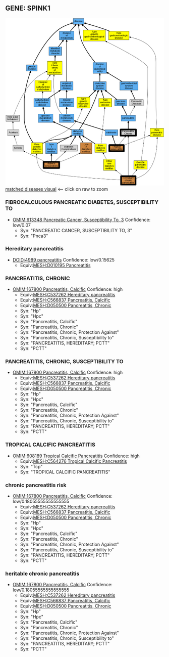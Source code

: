 
## GENE: SPINK1

![image](SPINK1.png)
[matched diseases visual](SPINK1.png)  <-- click on raw to zoom


### FIBROCALCULOUS PANCREATIC DIABETES, SUSCEPTIBILITY TO
 * [OMIM:613348 Pancreatic Cancer, Susceptibility To, 3](http://beta.monarchinitiative.org/disease/OMIM:613348) Confidence: low/0.07
    * Syn: "PANCREATIC CANCER, SUSCEPTIBILITY TO, 3"
    * Syn: "Pnca3"

### Hereditary pancreatitis
 * [DOID:4989 pancreatitis](http://beta.monarchinitiative.org/disease/DOID:4989) Confidence: low/0.15625
    * Equiv:[MESH:D010195 Pancreatitis](http://beta.monarchinitiative.org/disease/MESH:D010195)

### PANCREATITIS, CHRONIC
 * [OMIM:167800 Pancreatitis, Calcific](http://beta.monarchinitiative.org/disease/OMIM:167800) Confidence: high
    * Equiv:[MESH:C537262 Hereditary pancreatitis](http://beta.monarchinitiative.org/disease/MESH:C537262)
    * Equiv:[MESH:C566837 Pancreatitis, Calcific](http://beta.monarchinitiative.org/disease/MESH:C566837)
    * Equiv:[MESH:D050500 Pancreatitis, Chronic](http://beta.monarchinitiative.org/disease/MESH:D050500)
    * Syn: "Hp"
    * Syn: "Hpc"
    * Syn: "Pancreatitis, Calcific"
    * Syn: "Pancreatitis, Chronic"
    * Syn: "Pancreatitis, Chronic, Protection Against"
    * Syn: "Pancreatitis, Chronic, Susceptibility to"
    * Syn: "PANCREATITIS, HEREDITARY; PCTT"
    * Syn: "PCTT"

### PANCREATITIS, CHRONIC, SUSCEPTIBILITY TO
 * [OMIM:167800 Pancreatitis, Calcific](http://beta.monarchinitiative.org/disease/OMIM:167800) Confidence: high
    * Equiv:[MESH:C537262 Hereditary pancreatitis](http://beta.monarchinitiative.org/disease/MESH:C537262)
    * Equiv:[MESH:C566837 Pancreatitis, Calcific](http://beta.monarchinitiative.org/disease/MESH:C566837)
    * Equiv:[MESH:D050500 Pancreatitis, Chronic](http://beta.monarchinitiative.org/disease/MESH:D050500)
    * Syn: "Hp"
    * Syn: "Hpc"
    * Syn: "Pancreatitis, Calcific"
    * Syn: "Pancreatitis, Chronic"
    * Syn: "Pancreatitis, Chronic, Protection Against"
    * Syn: "Pancreatitis, Chronic, Susceptibility to"
    * Syn: "PANCREATITIS, HEREDITARY; PCTT"
    * Syn: "PCTT"

### TROPICAL CALCIFIC PANCREATITIS
 * [OMIM:608189 Tropical Calcific Pancreatitis](http://beta.monarchinitiative.org/disease/OMIM:608189) Confidence: high
    * Equiv:[MESH:C564276 Tropical Calcific Pancreatitis](http://beta.monarchinitiative.org/disease/MESH:C564276)
    * Syn: "Tcp"
    * Syn: "TROPICAL CALCIFIC PANCREATITIS"

### chronic pancreatitis risk
 * [OMIM:167800 Pancreatitis, Calcific](http://beta.monarchinitiative.org/disease/OMIM:167800) Confidence: low/0.18055555555555555
    * Equiv:[MESH:C537262 Hereditary pancreatitis](http://beta.monarchinitiative.org/disease/MESH:C537262)
    * Equiv:[MESH:C566837 Pancreatitis, Calcific](http://beta.monarchinitiative.org/disease/MESH:C566837)
    * Equiv:[MESH:D050500 Pancreatitis, Chronic](http://beta.monarchinitiative.org/disease/MESH:D050500)
    * Syn: "Hp"
    * Syn: "Hpc"
    * Syn: "Pancreatitis, Calcific"
    * Syn: "Pancreatitis, Chronic"
    * Syn: "Pancreatitis, Chronic, Protection Against"
    * Syn: "Pancreatitis, Chronic, Susceptibility to"
    * Syn: "PANCREATITIS, HEREDITARY; PCTT"
    * Syn: "PCTT"

### heritable chronic pancreatitis
 * [OMIM:167800 Pancreatitis, Calcific](http://beta.monarchinitiative.org/disease/OMIM:167800) Confidence: low/0.18055555555555555
    * Equiv:[MESH:C537262 Hereditary pancreatitis](http://beta.monarchinitiative.org/disease/MESH:C537262)
    * Equiv:[MESH:C566837 Pancreatitis, Calcific](http://beta.monarchinitiative.org/disease/MESH:C566837)
    * Equiv:[MESH:D050500 Pancreatitis, Chronic](http://beta.monarchinitiative.org/disease/MESH:D050500)
    * Syn: "Hp"
    * Syn: "Hpc"
    * Syn: "Pancreatitis, Calcific"
    * Syn: "Pancreatitis, Chronic"
    * Syn: "Pancreatitis, Chronic, Protection Against"
    * Syn: "Pancreatitis, Chronic, Susceptibility to"
    * Syn: "PANCREATITIS, HEREDITARY; PCTT"
    * Syn: "PCTT"
